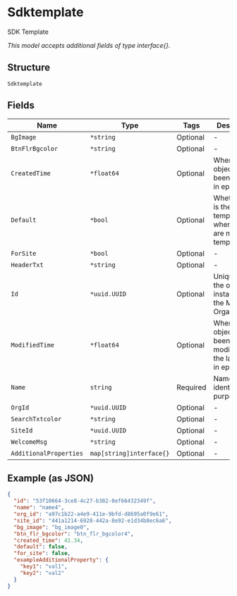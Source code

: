 
# Sdktemplate

SDK Template

*This model accepts additional fields of type interface{}.*

## Structure

`Sdktemplate`

## Fields

| Name | Type | Tags | Description |
|  --- | --- | --- | --- |
| `BgImage` | `*string` | Optional | - |
| `BtnFlrBgcolor` | `*string` | Optional | - |
| `CreatedTime` | `*float64` | Optional | When the object has been created, in epoch |
| `Default` | `*bool` | Optional | Whether this is the default template when there are multiple templates |
| `ForSite` | `*bool` | Optional | - |
| `HeaderTxt` | `*string` | Optional | - |
| `Id` | `*uuid.UUID` | Optional | Unique ID of the object instance in the Mist Organnization |
| `ModifiedTime` | `*float64` | Optional | When the object has been modified for the last time, in epoch |
| `Name` | `string` | Required | Name for identification purpose |
| `OrgId` | `*uuid.UUID` | Optional | - |
| `SearchTxtcolor` | `*string` | Optional | - |
| `SiteId` | `*uuid.UUID` | Optional | - |
| `WelcomeMsg` | `*string` | Optional | - |
| `AdditionalProperties` | `map[string]interface{}` | Optional | - |

## Example (as JSON)

```json
{
  "id": "53f10664-3ce8-4c27-b382-0ef66432349f",
  "name": "name4",
  "org_id": "a97c1b22-a4e9-411e-9bfd-d8695a0f9e61",
  "site_id": "441a1214-6928-442a-8e92-e1d34b8ec6a6",
  "bg_image": "bg_image0",
  "btn_flr_bgcolor": "btn_flr_bgcolor4",
  "created_time": 41.34,
  "default": false,
  "for_site": false,
  "exampleAdditionalProperty": {
    "key1": "val1",
    "key2": "val2"
  }
}
```

